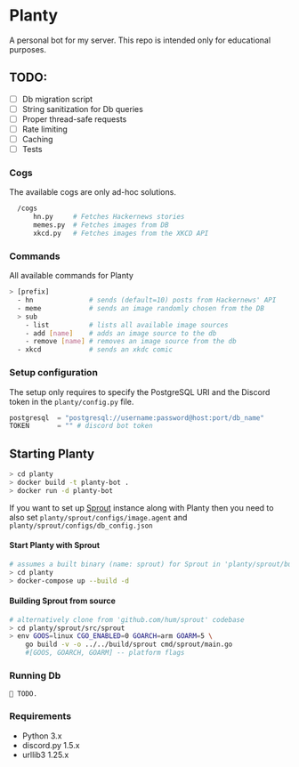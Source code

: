 # Planty
A personal bot for my server. This repo is intended only for educational purposes.

## TODO:
  - [ ] Db migration script
  - [ ] String sanitization for Db queries
  - [ ] Proper thread-safe requests
  - [ ] Rate limiting
  - [ ] Caching 
  - [ ] Tests

### Cogs
The available cogs are only ad-hoc solutions.
```bash
  /cogs
      hn.py     # Fetches Hackernews stories
      memes.py  # Fetches images from DB
      xkcd.py   # Fetches images from the XKCD API
```

### Commands
All available commands for Planty
```bash
> [prefix]
  - hn              # sends (default=10) posts from Hackernews' API
  - meme            # sends an image randomly chosen from the DB
  > sub
    - list          # lists all available image sources          
    - add [name]    # adds an image source to the db
    - remove [name] # removes an image source from the db
  - xkcd            # sends an xkdc comic
```

### Setup configuration
The setup only requires to specify the PostgreSQL URI and the Discord token in the `planty/config.py` file.

```py
postgresql  = "postgresql://username:password@host:port/db_name"
TOKEN       = "" # discord bot token
```

## Starting Planty
```bash
> cd planty
> docker build -t planty-bot .
> docker run -d planty-bot
```

If you want to set up [Sprout](https://github.com/hum/sprout) instance along with Planty then you need to also set `planty/sprout/configs/image.agent` and `planty/sprout/configs/db_config.json`

#### Start Planty with Sprout
```bash
# assumes a built binary (name: sprout) for Sprout in 'planty/sprout/build'
> cd planty
> docker-compose up --build -d 
```

#### Building Sprout from source
```bash
# alternatively clone from 'github.com/hum/sprout' codebase
> cd planty/sprout/src/sprout
> env GOOS=linux CGO_ENABLED=0 GOARCH=arm GOARM=5 \
    go build -v -o ../../build/sprout cmd/sprout/main.go
    #[GOOS, GOARCH, GOARM] -- platform flags
```

### Running Db
```🌱 TODO.```

### Requirements
  - Python      3.x
  - discord.py  1.5.x
  - urllib3     1.25.x
